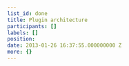 ```yaml
---
list_id: done
title: Plugin architecture
participants: []
labels: []
position: 
date: 2013-01-26 16:37:55.000000000 Z
more: {}
---
```


